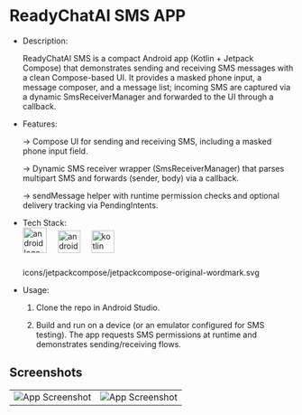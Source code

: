 # ReadyChatAI SMS APP

<ul>
<li>Description:</li>

ReadyChatAI SMS is a compact Android app (Kotlin + Jetpack Compose) that demonstrates sending and receiving SMS messages with a clean Compose-based UI. It provides a masked phone input, a message composer, and a message list; incoming SMS are captured via a dynamic SmsReceiverManager and forwarded to the UI through a callback.


<li>Features:</li>

-> Compose UI for sending and receiving SMS, including a masked phone input field.

-> Dynamic SMS receiver wrapper (SmsReceiverManager) that parses multipart SMS and forwards (sender, body) via a callback.

-> sendMessage helper with runtime permission checks and optional delivery tracking via PendingIntents.


<li>Tech Stack:</li>

<div align="left">
  <img src="https://raw.githubusercontent.com/gilbarbara/logos/refs/heads/main/logos/android-icon.svg" height="45" width="42" alt="android logo"  />
  <img width="12" />
  <img src="https://cdn.jsdelivr.net/gh/devicons/devicon/icons/androidstudio/androidstudio-original.svg" height="40" alt="androidstudio logo"  />
  <img width="12" />
  <img src="https://cdn.jsdelivr.net/gh/devicons/devicon/icons/kotlin/kotlin-original.svg" height="40" alt="kotlin logo"  />
  <img width="12" />
</div>

###
icons/jetpackcompose/jetpackcompose-original-wordmark.svg

<li>Usage:</li>

1. Clone the repo in Android Studio.

2. Build and run on a device (or an emulator configured for SMS testing). The app requests SMS permissions at runtime and demonstrates sending/receiving flows.
   

</ul>


## Screenshots

|   |   |
|:--------------:|:---------------:|
| ![App Screenshot](https://assets.zyrosite.com/cdn-cgi/image/format=auto,w=360,h=649,fit=crop,trim=0;6.182142857142857;0;0/mk3DXyWBRZCxzX6B/01_upscayl_3x_remacri-YanBZZvVlPh9VjnN.png) | ![App Screenshot](https://assets.zyrosite.com/cdn-cgi/image/format=auto,w=360,h=649,fit=crop,trim=0;12.277580071174377;0;0/mk3DXyWBRZCxzX6B/02_upscayl_3x_remacri-mk3DxxpRMKczOxXV.png) |
